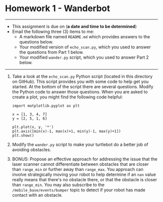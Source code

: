 # Homework 1 - Wanderbot

---

- This assignment is due on (**a date and time to be determined**)
- Email the following three (3) items to me:
    - A markdown file named `README.md` which provides answers to the questions below.
    - Your modified version of `echo_scan.py`, which you used to answer the questions from Part 1 below.
    - Your modified `wander.py` script, which you used to answer Part 2 below.
 
---

1. Take a look at the `echo_scan.py` Python script (located in this directory on GitHub).  This script provides you with some code to help get you started.  At the bottom of the script there are several questions.  Modify the Python code to answer those questions.  When you are asked to create a plot, you might find the following code helpful:

    ```
    import matplotlib.pyplot as plt
    
    x = [1, 3, 4, 7]
    y = [2, 5, 1, 6]
    
    plt.plot(x, y, '*')
    plt.axis([min(x)-1, max(x)+1, min(y)-1, max(y)+1])
    plt.show()
    ```

2. Modify the `wander.py` script to make your turtlebot do a better job of avoiding obstacles.  

3. BONUS:  Propose an effective approach for addressing the issue that the laser scanner cannot differentiate between obstacles that are closer than `range_min` or further away than `range_max`.  You approach can involve strategically moving your robot to help determine if an `nan` value really means that there's no obstacle there, or that the obstacle is closer than `range_min`.  You may also subscribe to the `/mobile_base/events/bumper` topic to detect if your robot has made contact with an obstacle.


